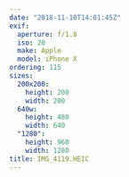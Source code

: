 ```yaml
---
date: "2018-11-10T14:01:45Z"
exif:
  aperture: f/1.8
  iso: 20
  make: Apple
  model: iPhone X
ordering: 115
sizes:
  200x200:
    height: 200
    width: 200
  640w:
    height: 480
    width: 640
  "1280":
    height: 960
    width: 1280
title: IMG_4119.HEIC
---
```

